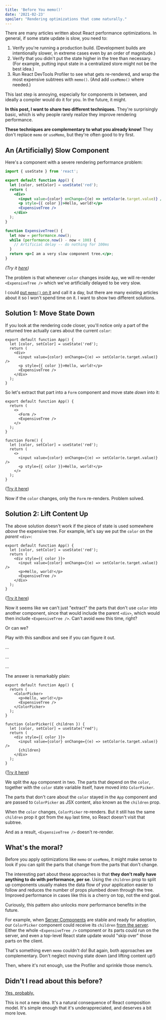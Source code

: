 ```yaml
---
title: 'Before You memo()'
date: '2021-02-23'
spoiler: "Rendering optimizations that come naturally."
---
```


There are many articles written about React performance optimizations. In general, if some state update is slow, you need to:

1. Verify you're running a production build. (Development builds are intentionally slower, in extreme cases even by an order of magnitude.)
2. Verify that you didn't put the state higher in the tree than necessary. (For example, putting input state in a centralized store might not be the best idea.)
3. Run React DevTools Profiler to see what gets re-rendered, and wrap the most expensive subtrees with `memo()`. (And add `useMemo()` where needed.)

This last step is annoying, especially for components in between, and ideally a compiler would do it for you. In the future, it might.

**In this post, I want to share two different techniques.** They're surprisingly basic, which is why people rarely realize they improve rendering performance.

**These techniques are complementary to what you already know!** They don't replace `memo` or `useMemo`, but they're often good to try first.

## An (Artificially) Slow Component

Here's a component with a severe rendering performance problem:

```jsx
import { useState } from 'react';

export default function App() {
  let [color, setColor] = useState('red');
  return (
    <div>
      <input value={color} onChange={(e) => setColor(e.target.value)} />
      <p style={{ color }}>Hello, world!</p>
      <ExpensiveTree />
    </div>
  );
}

function ExpensiveTree() {
  let now = performance.now();
  while (performance.now() - now < 100) {
    // Artificial delay -- do nothing for 100ms
  }
  return <p>I am a very slow component tree.</p>;
}
```

*(Try it [here](https://codesandbox.io/s/frosty-glade-m33km?file=/src/App.js:23-513))*

The problem is that whenever `color` changes inside `App`, we will re-render `<ExpensiveTree />` which we've artificially delayed to be very slow.

I could [put `memo()` on it](https://codesandbox.io/s/amazing-shtern-61tu4?file=/src/App.js) and call it a day, but there are many existing articles about it so I won't spend time on it. I want to show two different solutions.

## Solution 1: Move State Down

If you look at the rendering code closer, you'll notice only a part of the returned tree actually cares about the current `color`:

```jsx{2,5-6}
export default function App() {
  let [color, setColor] = useState('red');
  return (
    <div>
      <input value={color} onChange={(e) => setColor(e.target.value)} />
      <p style={{ color }}>Hello, world!</p>
      <ExpensiveTree />
    </div>
  );
}
```

So let's extract that part into a `Form` component and move state _down_ into it:

```jsx{4,11,14,15}
export default function App() {
  return (
    <>
      <Form />
      <ExpensiveTree />
    </>
  );
}

function Form() {
  let [color, setColor] = useState('red');
  return (
    <>
      <input value={color} onChange={(e) => setColor(e.target.value)} />
      <p style={{ color }}>Hello, world!</p>
    </>
  );
}
```

([Try it here](https://codesandbox.io/s/billowing-wood-1tq2u?file=/src/App.js:64-380))

Now if the `color` changes, only the `Form` re-renders. Problem solved.

## Solution 2: Lift Content Up

The above solution doesn't work if the piece of state is used somewhere *above* the expensive tree. For example, let's say we put the `color` on the *parent* `<div>`:

```jsx{2,4}
export default function App() {
  let [color, setColor] = useState('red');
  return (
    <div style={{ color }}>
      <input value={color} onChange={(e) => setColor(e.target.value)} />
      <p>Hello, world!</p>
      <ExpensiveTree />
    </div>
  );
}
```

([Try it here](https://codesandbox.io/s/bold-dust-0jbg7?file=/src/App.js:58-313))

Now it seems like we can't just "extract" the parts that don't use `color` into another component, since that would include the parent `<div>`, which would then include `<ExpensiveTree />`. Can't avoid `memo` this time, right?

Or can we?

Play with this sandbox and see if you can figure it out.

...

...

...

The answer is remarkably plain:

```jsx{4,5,10,15}
export default function App() {
  return (
    <ColorPicker>
      <p>Hello, world!</p>
      <ExpensiveTree />
    </ColorPicker>
  );
}

function ColorPicker({ children }) {
  let [color, setColor] = useState("red");
  return (
    <div style={{ color }}>
      <input value={color} onChange={(e) => setColor(e.target.value)} />
      {children}
    </div>
  );
}
```

([Try it here](https://codesandbox.io/s/wonderful-banach-tyfr1?file=/src/App.js:58-423))

We split the `App` component in two. The parts that depend on the `color`, together with the `color` state variable itself, have moved into `ColorPicker`.

The parts that don't care about the `color` stayed in the `App` component and are passed to `ColorPicker` as JSX content, also known as the `children` prop.

When the `color` changes, `ColorPicker` re-renders. But it still has the same `children` prop it got from the `App` last time, so React doesn't visit that subtree.

And as a result, `<ExpensiveTree />` doesn't re-render.

## What's the moral?

Before you apply optimizations like `memo` or `useMemo`, it might make sense to look if you can split the parts that change from the parts that don't change.

The interesting part about these approaches is that **they don't really have anything to do with performance, per se**. Using the `children` prop to split up components usually makes the data flow of your application easier to follow and reduces the number of props plumbed down through the tree. Improved performance in cases like this is a cherry on top, not the end goal.

Curiously, this pattern also unlocks _more_ performance benefits in the future.

For example, when [Server Components](https://reactjs.org/blog/2020/12/21/data-fetching-with-react-server-components.html) are stable and ready for adoption, our `ColorPicker` component could receive its `children` [from the server](https://youtu.be/TQQPAU21ZUw?t=1314). Either the whole `<ExpensiveTree />` component or its parts could run on the server, and even a top-level React state update would "skip over" those parts on the client.

That's something even `memo` couldn't do! But again, both approaches are complementary. Don't neglect moving state down (and lifting content up!)

Then, where it's not enough, use the Profiler and sprinkle those memo’s.

## Didn't I read about this before?

[Yes, probably.](https://kentcdodds.com/blog/optimize-react-re-renders)

This is not a new idea. It's a natural consequence of React composition model. It's simple enough that it's underappreciated, and deserves a bit more love.
